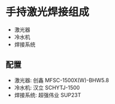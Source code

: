 # 手持激光焊接组成

* 激光器
* 冷水机
* 焊接系统 

## 配置

* 激光器: 创鑫 MFSC-1500X(W)-BHW5.8
* 冷水机: 汉立 SCHYTJ-1500
* 焊接系统: 超强伟业 SUP23T